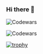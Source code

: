 ### Hi there 👋

![Codewars](https://github.r2v.ch/codewars?user=longjumpingcrab)

<!-- [![codewars](https://www.codewars.com/users/longjumpingcrab/badges/small)](https://www.codewars.com/users/longjumpingcrab) -->

<!--
**VASENKOVIVAN/vasenkovivan** is a ✨ _special_ ✨ repository because its `README.md` (this file) appears on your GitHub profile.

Here are some ideas to get you started:

- 🔭 I’m currently working on ...
- 🌱 I’m currently learning ...
- 👯 I’m looking to collaborate on ...
- 🤔 I’m looking for help with ...
- 💬 Ask me about ...
- 📫 How to reach me: ...
- 😄 Pronouns: ...
- ⚡ Fun fact: ...
-->

![Codewars](https://github.r2v.ch/codewars?user=longjumpingcrab&stroke=%23BB432C)

[![trophy](https://github-profile-trophy.vercel.app/?username=vasenkovivan&theme=onedark)](https://github.com/ryo-ma/github-profile-trophy)
